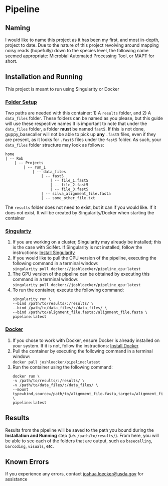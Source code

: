 # Pipeline

## Naming
I would like to name this project as it has been my first, and most in-depth, project to date.
Due to the nature of this project revolving around mapping noisy reads (hopefully) down to the species level, the following name seemed appropriate: Microbial Automated Processing Tool, or MAPT for short.

## Installation and Running
This project is meant to run using Singularity or Docker
### <ins>Folder Setup</ins>
Two paths are needed with this container: 1) A `results` folder, and 2) A `data_files` folder. These folders can be named as you please, but this guide will use these respective names
It is important to note that under the `data_files` folder, a folder **must** be named `fast5`. If this is not done, guppy_basecaller will not be able to pick up **any** `.fast5` files, even if they are present, as it looks for `.fast5` files under the `fast5` folder. As such, your `data_files` folder structure may look as follows:
<br>
```
home
| -- Rob
    | -- Projects
        | -- run_1
            | -- data_files
                | -- fast5
                    | -- file_1.fast5
                    | -- file_2.fast5
                    | -- file_3.fast5
                | -- silva_alignment_file.fasta
                | -- some_other_file.txt
```
The `results` folder does not need to exist, but it can if you would like. If it does not exist, It will be created by Singularity/Docker when starting the container
### <ins>Singularty</ins>
1. If you are working on a cluster, Singularity may already be installed; this is the case with SciNet. If Singularity is not installed, follow the instructions: [Install Singularity](https://singularity.lbl.gov/install-linux)
2. If you would like to pull the CPU version of the pipeline, executing the following command in a terminal window:<br>
	`singularity pull docker://joshloecker/pipeline_cpu:latest`
3. The GPU version of the pipeline can be obtained by executing this command in a terminal window:<br>
	`singularity pull docker://joshloecker/pipeline_gpu:latest`
4. To run the container, execute the following command:
    ```
    singularity run \
    --bind /path/to/results/:/results/ \
    --bind /path/to/data_files/:/data_files/ \
    --bind /path/to/alignment_file.fasta:/alignment_file.fasta \
    pipeline:latest
	```
### <ins>Docker</ins>
1. If you chose to work with Docker, ensure Docker is already installed on your system. If it is not, follow the instructions: [Install Docker](https://docs.docker.com/get-docker/)
2. Pull the container by executing the following command in a terminal window:<br>
	`docker pull joshloecker/pipeline:latest`
3. Run the container using the following command:
    ```
    docker run \
    -v /path/to/results/:/results/ \
    -v /path/to/data_files/:/data_files/ \
    --mount type=bind,source=/path/to/alignment_file.fasta,target=/alignment_file.fasta \
    pipeline:latest
    ```


## Results
Results from the pipeline will be saved to the path you bound during the **Installation and Running** step (i.e. `/path/to/results/`). From here, you will be able to see each of the folders that are output, such as `basecalling`, `barcoding`, `visuals`, etc.


## Known Errors
If you experience any errors, contact joshua.loecker@usda.gov for assistance

<!--stackedit_data:
eyJoaXN0b3J5IjpbOTIyMDg4NzE1XX0=
-->
